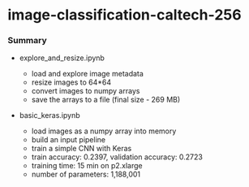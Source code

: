 # image-classification-caltech-256

### Summary
- explore_and_resize.ipynb
  - load and explore image metadata
  - resize images to 64*64
  - convert images to numpy arrays
  - save the arrays to a file (final size - 269 MB)

- basic_keras.ipynb
  - load images as a numpy array into memory
  - build an input pipeline
  - train a simple CNN with Keras
  - train accuracy: 0.2397, validation accuracy: 0.2723
  - training time: 15 min on p2.xlarge
  - number of parameters: 1,188,001
